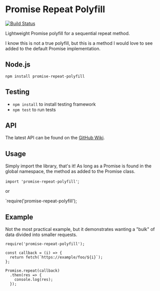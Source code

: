 # Promise Repeat Polyfill

[![Build Status](https://travis-ci.org/battesonb/promise-repeat-polyfill.svg?branch=master)](https://travis-ci.org/battesonb/promise-repeat-polyfill)

Lightweight Promise polyfill for a sequential repeat method.

I know this is not a true polyfill, but this is a method I would love to see added to the default Promise implementation.

## Node.js
`npm install promise-repeat-polyfill`

## Testing
* `npm install` to install testing framework
* `npm test` to run tests

## API
The latest API can be found on the [GitHub Wiki](https://github.com/battesonb/promise-repeat-polyfill/wiki).

## Usage
Simply import the library, that's it! As long as a Promise is found in the global namespace, the method as added to the Promise class.

`import 'promise-repeat-polyfill'`;

or

`require('promise-repeat-polyfill');


## Example
Not the most practical example, but it demonstrates wanting a "bulk" of data divided into smaller requests.

```
require('promise-repeat-polyfill');

const callback = (i) => {
  return fetch(`https://example/foo/${i}`);	
};

Promise.repeat(callback)
  .then(res => {
    console.log(res);
  });
```
